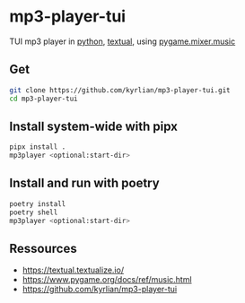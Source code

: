 # mp3-player-tui

TUI mp3 player in [python](https://www.python.org/), [textual](https://textual.textualize.io/), using [pygame.mixer.music](https://www.pygame.org/docs/ref/music.html)

## Get

```sh
git clone https://github.com/kyrlian/mp3-player-tui.git
cd mp3-player-tui
```

## Install system-wide with pipx

```sh
pipx install .
mp3player <optional:start-dir>
```

## Install and run with poetry

```sh
poetry install
poetry shell
mp3player <optional:start-dir>
```


## Ressources

- https://textual.textualize.io/
- https://www.pygame.org/docs/ref/music.html
- https://github.com/kyrlian/mp3-player-tui
